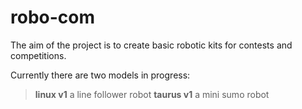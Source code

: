 # robo-com
 
The aim of the project is to create basic robotic kits for contests and competitions. 
 
Currently there are two models in progress: 
 
> **linux v1** a line follower robot 
> **taurus v1** a mini sumo robot 

